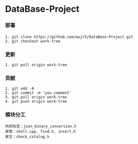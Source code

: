 # DataBase-Project

### 部署
####
```
1. git clone https://github.com/wujr5/DataBase-Project.git
2. git checkout work-tree
```

### 更新
```
1. git pull origin work-tree
```

### 贡献
```
1. git add -A
2. git commit -m 'you comment'
3. git pull origin work-tree
4. git push origin work-tree
```

### 模块分工
```
共同攻坚：json_binary_conversion.h
家荣：shell.cpp, find.h, insert.h
家文：check_catalog.h
```
